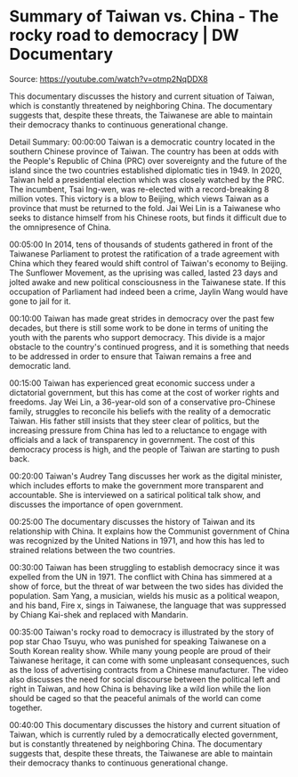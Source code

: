 # Summary of Taiwan vs. China - The rocky road to democracy | DW Documentary

Source: https://youtube.com/watch?v=otmp2NqDDX8

This documentary discusses the history and current situation of Taiwan, which is constantly threatened by neighboring China. The documentary suggests that, despite these threats, the Taiwanese are able to maintain their democracy thanks to continuous generational change.

Detail Summary: 
00:00:00
Taiwan is a democratic country located in the southern Chinese province of Taiwan. The country has been at odds with the People's Republic of China (PRC) over sovereignty and the future of the island since the two countries established diplomatic ties in 1949. In 2020, Taiwan held a presidential election which was closely watched by the PRC. The incumbent, Tsai Ing-wen, was re-elected with a record-breaking 8 million votes. This victory is a blow to Beijing, which views Taiwan as a province that must be returned to the fold. Jai Wei Lin is a Taiwanese who seeks to distance himself from his Chinese roots, but finds it difficult due to the omnipresence of China.

00:05:00
In 2014, tens of thousands of students gathered in front of the Taiwanese Parliament to protest the ratification of a trade agreement with China which they feared would shift control of Taiwan's economy to Beijing. The Sunflower Movement, as the uprising was called, lasted 23 days and jolted awake and new political consciousness in the Taiwanese state. If this occupation of Parliament had indeed been a crime, Jaylin Wang would have gone to jail for it.

00:10:00
Taiwan has made great strides in democracy over the past few decades, but there is still some work to be done in terms of uniting the youth with the parents who support democracy. This divide is a major obstacle to the country's continued progress, and it is something that needs to be addressed in order to ensure that Taiwan remains a free and democratic land.

00:15:00
Taiwan has experienced great economic success under a dictatorial government, but this has come at the cost of worker rights and freedoms. Jay Wei Lin, a 36-year-old son of a conservative pro-Chinese family, struggles to reconcile his beliefs with the reality of a democratic Taiwan. His father still insists that they steer clear of politics, but the increasing pressure from China has led to a reluctance to engage with officials and a lack of transparency in government. The cost of this democracy process is high, and the people of Taiwan are starting to push back.

00:20:00
Taiwan's Audrey Tang discusses her work as the digital minister, which includes efforts to make the government more transparent and accountable. She is interviewed on a satirical political talk show, and discusses the importance of open government.

00:25:00
The documentary discusses the history of Taiwan and its relationship with China. It explains how the Communist government of China was recognized by the United Nations in 1971, and how this has led to strained relations between the two countries.

00:30:00
Taiwan has been struggling to establish democracy since it was expelled from the UN in 1971. The conflict with China has simmered at a show of force, but the threat of war between the two sides has divided the population. Sam Yang, a musician, wields his music as a political weapon, and his band, Fire x, sings in Taiwanese, the language that was suppressed by Chiang Kai-shek and replaced with Mandarin.

00:35:00
Taiwan's rocky road to democracy is illustrated by the story of pop star Chao Tsuyu, who was punished for speaking Taiwanese on a South Korean reality show. While many young people are proud of their Taiwanese heritage, it can come with some unpleasant consequences, such as the loss of advertising contracts from a Chinese manufacturer. The video also discusses the need for social discourse between the political left and right in Taiwan, and how China is behaving like a wild lion while the lion should be caged so that the peaceful animals of the world can come together.

00:40:00
This documentary discusses the history and current situation of Taiwan, which is currently ruled by a democratically elected government, but is constantly threatened by neighboring China. The documentary suggests that, despite these threats, the Taiwanese are able to maintain their democracy thanks to continuous generational change.

